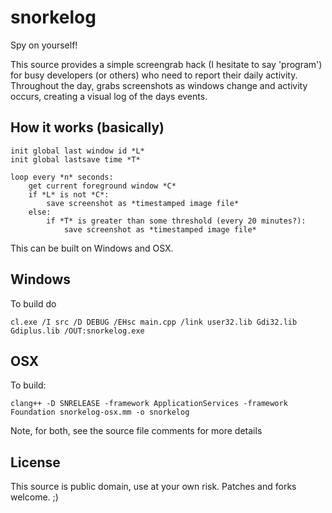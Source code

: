 snorkelog
=========

Spy on yourself!

This source provides a simple screengrab hack (I hesitate to say 'program') for
busy developers (or others) who need to report their daily activity. Throughout
the day, grabs screenshots as windows change and activity occurs, creating a
visual log of the days events.



## How it works (basically)

    init global last window id *L*
    init global lastsave time *T*

    loop every *n* seconds:
        get current foreground window *C*
        if *L* is not *C*:
            save screenshot as *timestamped image file*
        else:
            if *T* is greater than some threshold (every 20 minutes?):
                save screenshot as *timestamped image file*

This can be built on Windows and OSX.

## Windows

To build do

    cl.exe /I src /D DEBUG /EHsc main.cpp /link user32.lib Gdi32.lib Gdiplus.lib /OUT:snorkelog.exe

## OSX

To build:

    clang++ -D SNRELEASE -framework ApplicationServices -framework Foundation snorkelog-osx.mm -o snorkelog

Note, for both, see the source file comments for more details

## License

This source is public domain, use at your own risk. Patches and forks welcome. ;)
